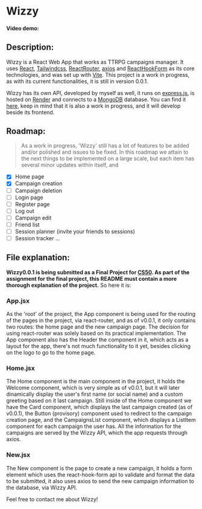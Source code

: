 # Wizzy
#### Video demo: 
## Description: 
Wizzy is a React Web App that works as TTRPG campaigns manager. It uses [React](https://react.dev/), [Tailwindcss](https://tailwindcss.com/), [ReactRouter](https://v5.reactrouter.com/), [axios](https://axios-http.com/) and [ReactHookForm](https://react-hook-form.com/) as its core technologies, and was set up with [Vite](https://vitejs.dev/).
This project is a work in progress, as with its current functionalities, it is still in version 0.0.1.

Wizzy has its own API, developed by myself as well, it runs on [express.js](https://expressjs.com/), is hosted on [Render](https://render.com/) and connects to a [MongoDB](https://www.mongodb.com/) database. You can find it [here](https://github.com/murillobazz/wizzy-api), keep in mind that it is also a work in progress, and it will develop beside its frontend.

## Roadmap:
> As a work in progress, 'Wizzy' still has a lot of features to be added and/or polished and issues to be fixed. In this roadmap we attain to the next things to be implemented on a large scale, but each item has several minor updates within itself, and 
- [x] Home page
- [x] Campaign creation
- [ ] Campaign deletion
- [ ] Login page
- [ ] Register page
- [ ] Log out
- [ ] Campaign edit
- [ ] Friend list
- [ ] Session planner (invite your friends to sessions)
- [ ] Session tracker
...

## File explanation:
**Wizzy0.0.1 is being submitted as a Final Project for [CS50](https://cs50.harvard.edu/x/2023/). As part of the assignment for the final project, this README must contain a more thorough explanation of the project.** So here it is:

### App.jsx
As the 'root' of the project, the App component is being used for the routing of the pages in the project, via react-router, and as of v0.0.1, it only contains two routes: the home page and the new campaign page. The decision for using react-router was solely based on its practical implementation. The App component also has the Header the component in it, which acts as a layout for the app, there's not much functionality to it yet, besides clicking on the logo to go to the home page.

### Home.jsx
The Home component is the main component in the project, it holds the Welcome component, which is very simple as of v0.0.1, but it will later dinamically display the user's first name (or social name) and a custom greeting based on it last campaign. Still inside of the Home component we have the Card component, which displays the last campaign created (as of v0.0.1), the Button (provisory) component used to redirect to the campaign creation page, and the CampaignsList component, which displays a ListItem component for each campaign the user has. All the information for the campaigns are served by the Wizzy API, which the app requests through axios.

### New.jsx
The New component is the page to create a new campaign, it holds a form element which uses the react-hook-form api to validate and format the data to be submitted, it also uses axios to send the new campaign information to the database, via Wizzy API.

Feel free to contact me about Wizzy!